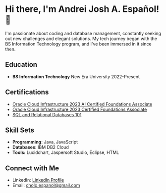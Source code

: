 # Hi there, I'm Andrei Josh A. Español! 👋

I'm passionate about coding and database management, constantly seeking out new challenges and elegant solutions. 
My tech journey began with the BS Information Technology program, and I've been immersed in it since then.

## Education

- **BS Information Technology**
  New Era University
  2022-Present

## Certifications

- [Oracle Cloud Infrastructure 2023 AI Certified Foundations Associate](https://catalog-education.oracle.com/pls/certview/sharebadge?id=393C787ACB1A4478A23A61B1557D834409054A09338E2FF31EE1CF245CE34456&fbclid=IwAR2pFHZ6VbQVYjp0mjuRv12uLUn3heGMK9nXRWyI805novwXpJ5CHVYqYg4)
- [Oracle Cloud Infrastructure 2023 Certified Foundations Associate](https://catalog-education.oracle.com/pls/certview/sharebadge?id=C21C3C0B94BE40C509EE684C6A0D6F8E0CB7AB914E4DCD4431D79376B7ECE184&fbclid=IwAR2eLNjkww_wY-hpMWzfhzY3LP3ZSWRoDG0B8qUDkeXF2SBk4VtUPb14oAM)
- [SQL and Relational Databases 101](https://courses.cognitiveclass.ai/certificates/b91dae4447f94d179d0afa3dd76cd523)

## Skill Sets

- **Programming:** Java, JavaScript
- **Databases:** IBM DB2 Cloud
- **Tools:** Lucidchart, Jaspersoft Studio, Eclipse, HTML

## Connect with Me

- LinkedIn: [LinkedIn Profile](https://www.linkedin.com/in/drei-espa%C3%B1ol-08a99a2a4/)
- Email: cholo.espanol@gmail.com
